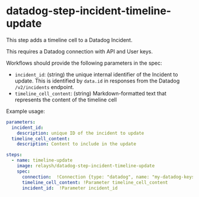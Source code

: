 # datadog-step-incident-timeline-update

This step adds a timeline cell to a Datadog Incident.

This requires a Datadog connection with API and User keys.

Workflows should provide the following parameters in the spec:

* `incident_id`: (string) the unique internal identifier of the Incident to update. This is identified by `data.id` in responses from the Datadog `/v2/incidents` endpoint.
* `timeline_cell_content`: (string) Markdown-formatted text that represents the content of the timeline cell

Example usage:

```yaml
parameters:
  incident_id:
    description: unique ID of the incident to update
  timeline_cell_content:
    description: Content to include in the update

steps:
  - name: timeline-update
    image: relaysh/datadog-step-incident-timeline-update
    spec:
      connection:  !Connection {type: "datadog", name: "my-datadog-keys"}
      timeline_cell_content: !Parameter timeline_cell_content
      incident_id:  !Parameter incident_id
```
